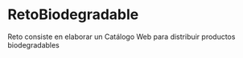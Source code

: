 # RetoBiodegradable
Reto consiste en elaborar un Catálogo Web para distribuir productos biodegradables
